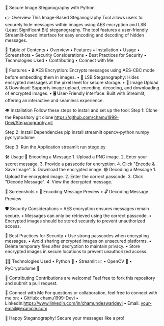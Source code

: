 🌟 Secure Image Steganography with Python

👉 Overview
This Image-Based Steganography Tool allows users to securely hide messages within images using AES encryption and LSB (Least Significant Bit) steganography. The tool features a user-friendly Streamlit-based interface for easy encoding and decoding of hidden messages.



📖 Table of Contents
	• Overview
	• Features
	• Installation
	• Usage
	• Screenshots
	• Security Considerations
	• Best Practices for Security
	• Technologies Used
	• Contributing
	• Connect with Me



💪 Features
	• 🔒 AES Encryption: Encrypts messages using AES-CBC mode before embedding them in images.
	• 🎨 LSB Steganography: Hides encrypted messages at the pixel level for secure storage.
	• 📂 Image Upload & Download: Supports image upload, encoding, decoding, and downloading of encrypted images.
	• 🖥️ User-Friendly Interface: Built with Streamlit, offering an interactive and seamless experience.



👁 Installation
Follow these steps to install and set up the tool:
Step 1: Clone the Repository
git clone https://github.com/chamu1999-Devi/Steganography.git

Step 2: Install Dependencies
pip install streamlit opencv-python numpy pycryptodome

Step 3: Run the Application
streamlit run stego.py



🛠️ Usage
🔵 Encoding a Message
	1. Upload a PNG image.
	2. Enter your secret message.
	3. Provide a passcode for encryption.
	4. Click "Encode & Save Image".
	5. Download the encrypted image.
🟢 Decoding a Message
	1. Upload the encrypted image.
	2. Enter the correct passcode.
	3. Click "Decode Message".
	4. View the decrypted message.



📸 Screenshots
	• 🌟 Encoding Message Preview
	• 🔓 Decoding Message Preview


🛡️ Security Considerations
	• AES encryption ensures messages remain secure.
	• Messages can only be retrieved using the correct passcode.
	• Encrypted images should be stored securely to prevent unauthorized access.



🔐 Best Practices for Security
	• Use strong passcodes when encrypting messages.
	• Avoid sharing encrypted images on unsecured platforms.
	• Delete temporary files after decryption to maintain privacy.
	• Store encrypted images in secure locations to prevent unauthorized access.



👨‍💻 Technologies Used
	• Python 🐍
	• Streamlit 📈
	• OpenCV 🎥
	• PyCryptodome 🔑



🤝 Contributing
Contributions are welcome! Feel free to fork this repository and submit a pull request.



👤 Connect with Me
For questions or collaboration, feel free to connect with me on:
	• GitHub: chamu1999-Devi
	• LinkedIn:https://www.linkedin.com/in/chamundeswaridevi
	• Email: your-email@example.com


🚀 Happy Steganography! Secure your messages like a pro!
